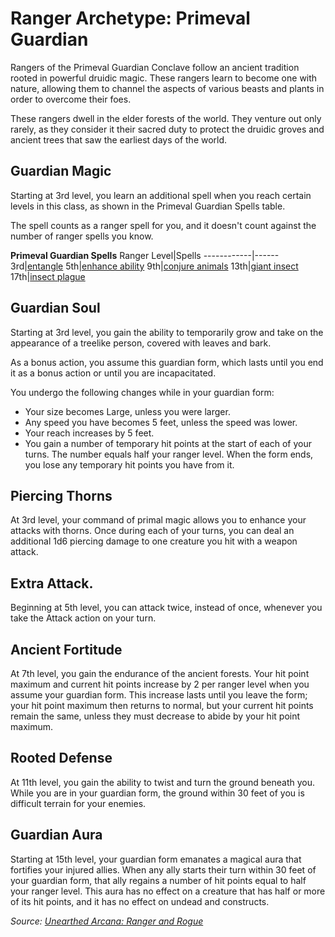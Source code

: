 # Ranger Archetype: Primeval Guardian 
Rangers of the Primeval Guardian Conclave follow an ancient tradition rooted in powerful druidic magic. These rangers learn to become one with nature, allowing them to channel the aspects of various beasts and plants in order to overcome their foes.

These rangers dwell in the elder forests of the world. They venture out only rarely, as they consider it their sacred duty to protect the druidic groves and ancient trees that saw the earliest days of the world.

## Guardian Magic
Starting at 3rd level, you learn an additional spell when you reach certain levels in this class, as shown in the Primeval Guardian Spells table.

The spell counts as a ranger spell for you, and it doesn't count against the number of ranger spells you know.

**Primeval Guardian Spells**
Ranger Level|Spells
------------|------
3rd|[entangle]()
5th|[enhance ability]()
9th|[conjure animals]()
13th|[giant insect]()
17th|[insect plague]()

## Guardian Soul
Starting at 3rd level, you gain the ability to temporarily grow and take on the appearance of a treelike person, covered with leaves and bark. 

As a bonus action, you assume this guardian form, which lasts until you end it as a bonus action or until you are incapacitated.

You undergo the following changes while in your guardian form:
* Your size becomes Large, unless you were larger.
* Any speed you have becomes 5 feet, unless the speed was lower.
* Your reach increases by 5 feet.
* You gain a number of temporary hit points at the start of each of your turns. The number equals half your ranger level. When the form ends, you lose any temporary hit points you have from it.

## Piercing Thorns
At 3rd level, your command of primal magic allows you to enhance your attacks with thorns. Once during each of your turns, you can deal an additional 1d6 piercing damage to one creature you hit with a weapon attack.

## Extra Attack.
Beginning at 5th level, you can attack twice, instead of once, whenever you take the Attack action on your turn.

## Ancient Fortitude
At 7th level, you gain the endurance of the ancient forests. Your hit point maximum and current hit points increase by 2 per ranger level when you assume your guardian form. This increase lasts until you leave the form; your hit point maximum then returns to normal, but your current hit points remain the same, unless they must decrease to abide by your hit point maximum.

## Rooted Defense
At 11th level, you gain the ability to twist and turn the ground beneath you. While you are in your guardian form, the ground within 30 feet of you is difficult terrain for your enemies.

## Guardian Aura
Starting at 15th level, your guardian form emanates a magical aura that fortifies your injured allies. When any ally starts their turn within 30 feet of your guardian form, that ally regains a number of hit points equal to half your ranger level. This aura has no effect on a creature that has half or more of its hit points, and it has no effect on undead and constructs.

*Source: [Unearthed Arcana: Ranger and Rogue](https://dnd.wizards.com/articles/unearthed-arcana/ranger-and-rogue)*